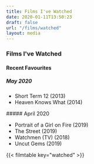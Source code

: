 ```yaml
---
title: Films I've Watched
date: 2020-01-11T13:50:23
draft: false
url: "/films/watched"
layout: media
---
```


### Films I've Watched

#### Recent Favourites
##### May 2020
- Short Term 12 (2013)
- Heaven Knows What (2014)

##### April 2020
- Portrait of a Girl on Fire (2019)
- The Street (2019)
- Watchmen (TV) (2018)
- Uncut Gems (2019)

{{< filmtable key="watched" >}}
